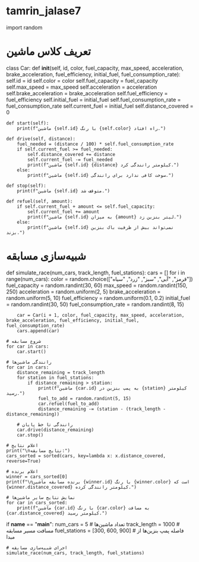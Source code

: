 # tamrin_jalase7
import random
# تعریف کلاس ماشین
class Car:
    def __init__(self, id, color, fuel_capacity, max_speed, acceleration, brake_acceleration, fuel_efficiency, initial_fuel, fuel_consumption_rate):
        self.id = id
        self.color = color
        self.fuel_capacity = fuel_capacity
        self.max_speed = max_speed
        self.acceleration = acceleration
        self.brake_acceleration = brake_acceleration
        self.fuel_efficiency = fuel_efficiency
        self.initial_fuel = initial_fuel
        self.fuel_consumption_rate = fuel_consumption_rate
        self.current_fuel = initial_fuel
        self.distance_covered = 0
    
    def start(self):
        print(f"ماشین {self.id} با رنگ {self.color} راه افتاد.")
    
    def drive(self, distance):
        fuel_needed = (distance / 100) * self.fuel_consumption_rate
        if self.current_fuel >= fuel_needed:
            self.distance_covered += distance
            self.current_fuel -= fuel_needed
            print(f"ماشین {self.id} {distance} کیلومتر رانندگی کرد.")
        else:
            print(f"ماشین {self.id} سوخت کافی ندارد برای رانندگی.")
    
    def stop(self):
        print(f"ماشین {self.id} متوقف شد.")
    
    def refuel(self, amount):
        if self.current_fuel + amount <= self.fuel_capacity:
            self.current_fuel += amount
            print(f"ماشین {self.id} به میزان {amount} لیتر بنزین زد.")
        else:
            print(f"ماشین {self.id} نمی‌تواند بیش از ظرفیت باک بنزین بزند.")

# شبیه‌سازی مسابقه
def simulate_race(num_cars, track_length, fuel_stations):
    cars = []
    for i in range(num_cars):
        color = random.choice(["قرمز", "آبی", "سبز", "زرد", "سیاه"])
        fuel_capacity = random.randint(30, 60)
        max_speed = random.randint(150, 250)
        acceleration = random.uniform(2, 5)
        brake_acceleration = random.uniform(5, 10)
        fuel_efficiency = random.uniform(0.1, 0.2)
        initial_fuel = random.randint(30, 50)
        fuel_consumption_rate = random.randint(8, 15)
        
        car = Car(i + 1, color, fuel_capacity, max_speed, acceleration, brake_acceleration, fuel_efficiency, initial_fuel, fuel_consumption_rate)
        cars.append(car)
    
    # شروع مسابقه
    for car in cars:
        car.start()
    
    # رانندگی ماشین‌ها
    for car in cars:
        distance_remaining = track_length
        for station in fuel_stations:
            if distance_remaining > station:
                print(f"ماشین {car.id} به پمپ بنزین در {station} کیلومتر رسید.")
                fuel_to_add = random.randint(5, 15)
                car.refuel(fuel_to_add)
                distance_remaining -= (station - (track_length - distance_remaining))
        
        # رانندگی تا خط پایان
        car.drive(distance_remaining)
        car.stop()

    # اعلام نتایج
    print("\nنتایج مسابقه:")
    cars_sorted = sorted(cars, key=lambda x: x.distance_covered, reverse=True)
    
    # اعلام برنده
    winner = cars_sorted[0]
    print(f"\nبرنده مسابقه ماشین {winner.id} با رنگ {winner.color} است که {winner.distance_covered} کیلومتر رانندگی کرده.")
    
    # نمایش نتایج سایر ماشین‌ها
    for car in cars_sorted:
        print(f"ماشین {car.id} با رنگ {car.color} به مسافت {car.distance_covered} کیلومتر رسید.")
        
if __name__ == "__main__":
    num_cars = 5  # تعداد ماشین‌ها
    track_length = 1000  # مسافت مسیر مسابقه
    fuel_stations = [300, 600, 900]  # فاصله پمپ بنزین‌ها از مبدا
    
    # اجرای شبیه‌سازی مسابقه
    simulate_race(num_cars, track_length, fuel_stations)
